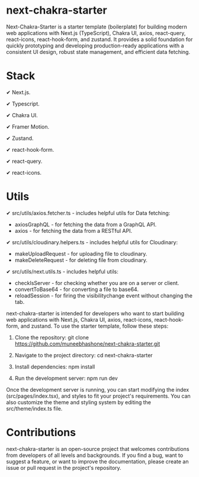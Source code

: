 # next-chakra-starter

Next-Chakra-Starter is a starter template (boilerplate) for building modern web applications with Next.js (TypeScript), Chakra UI, axios, react-query, react-icons, react-hook-form, and zustand. It provides a solid foundation for quickly prototyping and developing production-ready applications with a consistent UI design, robust state management, and efficient data fetching.

# Stack

✔ Next.js.

✔ Typescript.

✔ Chakra UI.

✔ Framer Motion.

✔ Zustand.

✔ react-hook-form.

✔ react-query.

✔ react-icons.

# Utils

✔ src/utils/axios.fetcher.ts - includes helpful utils for Data fetching:

- axiosGraphQL - for fetching the data from a GraphQL API.
- axios - for fetching the data from a RESTful API.

✔ src/utils/cloudinary.helpers.ts - includes helpful utils for Cloudinary:

- makeUploadRequest - for uploading file to cloudinary.
- makeDeleteRequest - for deleting file from cloudinary.

✔ src/utils/next.utils.ts - includes helpful utils:

- checkIsServer - for checking whether you are on a server or client.
- convertToBase64 - for converting a file to base64.
- reloadSession - for firing the visibilitychange event without changing the tab.

next-chakra-starter is intended for developers who want to start building web applications with Next.js, Chakra UI, axios, react-icons, react-hook-form, and zustand. To use the starter template, follow these steps:

1. Clone the repository: git clone https://github.com/muneebhashone/next-chakra-starter.git

2. Navigate to the project directory: cd next-chakra-starter

3. Install dependencies: npm install

4. Run the development server: npm run dev

Once the development server is running, you can start modifying the index (src/pages/index.tsx), and styles to fit your project's requirements. You can also customize the theme and styling system by editing the src/theme/index.ts file.

# Contributions

next-chakra-starter is an open-source project that welcomes contributions from developers of all levels and backgrounds. If you find a bug, want to suggest a feature, or want to improve the documentation, please create an issue or pull request in the project's repository.
